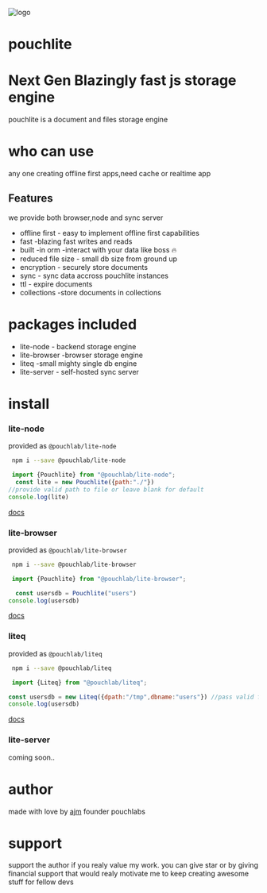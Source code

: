 ![logo](https://pouchlite.top/logo.png)
# pouchlite
# Next Gen Blazingly fast js storage engine

  pouchlite is a document and files storage engine
   # who can use 
  any one creating offline first apps,need cache or realtime app

  ## Features 
  we provide both browser,node and sync server

  * offline first - easy to implement offline first capabilities
  * fast -blazing fast writes and reads
  * built -in orm -interact with your data like boss 🔥
  * reduced file size - small db size from ground up
  * encryption - securely store documents
  * sync - sync data accross pouchlite instances
  * ttl -  expire documents
  * collections -store documents in collections

# packages included
 * lite-node - backend storage engine
 * lite-browser -browser storage engine
 * liteq -small mighty single db engine
 * lite-server - self-hosted sync server

# install
  ### lite-node
  provided as `@pouchlab/lite-node`
  ```bash
   npm i --save @pouchlab/lite-node
  ```
  ```js
   import {Pouchlite} from "@pouchlab/lite-node";
    const lite = new Pouchlite({path:"./"}) 
  //provide valid path to file or leave blank for default
  console.log(lite)
  ```
  [docs](https://pouchlite.top)
 ### lite-browser
  provided as `@pouchlab/lite-browser`
  ```bash
   npm i --save @pouchlab/lite-browser
  ```
```js
 import {Pouchlite} from "@pouchlab/lite-browser";
```
  ```js
    const usersdb = Pouchlite("users") 
  console.log(usersdb)
  ```
  [docs](https://pouchlite.top)
 ### liteq
  provided as `@pouchlab/liteq`
  ```bash
   npm i --save @pouchlab/liteq
  ```
```js
 import {Liteq} from "@pouchlab/liteq";
```
  ```js
  const usersdb = new Liteq({dpath:"/tmp",dbname:"users"}) //pass valid folder path and db name
  console.log(usersdb)
  ```
  [docs](https://pouchlite.top)
  ### lite-server
coming soon..

 # author
 made with love by [ajm](https://x.com/ajm_ke) founder pouchlabs

# support 
 support the author if you realy value my work.
 you can give star
 or by giving financial support that would realy motivate me to keep
 creating awesome stuff for fellow devs


